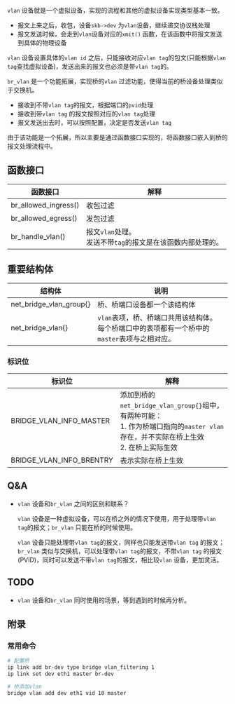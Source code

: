 `vlan` 设备就是一个虚拟设备，实现的流程和其他的虚拟设备实现类型基本一致。

* 报文上来之后，收包，设备`skb->dev` 为`vlan`设备，继续递交协议栈处理
* 报文发送时候，会走到`vlan`设备对应的`xmit()` 函数，在该函数中将报文发送到具体的物理设备

`vlan` 设备设置具体的`vlan id` 之后，只能接收对应`vlan tag`的包文(只能根据`vlan tag`查找虚拟设备)，发送出来的报文也必须是带`vlan tag`的。



`br_vlan` 是一个功能拓展，实现桥的`vlan` 过滤功能，使得当前的桥设备处理类似于交换机。

* 接收到不带`vlan tag`的报文，根据端口的`pvid`处理
* 接收到带`vlan tag` 的报文按照对应的`vlan tag`处理
* 报文发送出去时，可以按照配置，决定是否发送`vlan tag`

由于该功能是一个拓展，所以主要是通过函数接口实现的，将函数接口嵌入到桥的报文处理流程中。



## 函数接口

| 函数接口             | 解释                                                         |
| -------------------- | ------------------------------------------------------------ |
| br_allowed_ingress() | 收包过滤                                                     |
| br_allowed_egress()  | 发包过滤                                                     |
| br_handle_vlan()     | 报文`vlan`处理。<br />发送不带`tag`的报文是在该函数内部处理的。 |



## 重要结构体

| 结构体                  | 说明                                                         |
| ----------------------- | ------------------------------------------------------------ |
| net_bridge_vlan_group{} | 桥、桥端口设备都一个该结构体                                 |
| net_bridge_vlan{}       | `vlan`表项，桥、桥端口共用该结构体。<br />每个桥端口中的表项都有一个桥中的`master`表项与之相对应。 |

### 标识位

| 标识位                   | 解释                                                         |
| ------------------------ | ------------------------------------------------------------ |
| BRIDGE_VLAN_INFO_MASTER  | 添加到桥的`net_bridge_vlan_group{}`组中，有两种可能：<br />1. 作为桥端口指向的`master vlan`存在，并不实际在桥上生效 <br />2. 在桥上实际生效 |
| BRIDGE_VLAN_INFO_BRENTRY | 表示实际在桥上生效                                           |



## Q&A

* `vlan` 设备和`br_vlan` 之间的区别和联系？

  `vlan` 设备是一种虚拟设备，可以在桥之外的情况下使用，用于处理带`vlan tag`的报文；`br_vlan` 只能在桥的时候使用。

  `vlan` 设备只能处理带`vlan tag`的报文，同样也只能发送带`vlan tag` 的报文；`br_vlan` 类似与交换机，可以处理带`vlan tag`的报文，不带`vlan tag` 的报文(PVID)，同时可以发送不带`vlan tag`的报文，相比较`vlan` 设备，更加灵活。



## TODO

* `vlan` 设备和`br_vlan` 同时使用的场景，等到遇到的时候再分析。



## 附录

### 常用命令

```bash
# 配置桥
ip link add br-dev type bridge vlan_filtering 1
ip link set dev eth1 master br-dev

# 桥添加vlan
bridge vlan add dev eth1 vid 10 master
```

